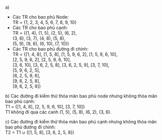 a)
* Các TR cho bao phủ Node: <br>
   TR = {1, 2, 3, 4, 5, 6, 7, 8, 9, 10}
* Các TR cho bao phủ cạnh: <br>
   TR = {(1, 4), (1, 5), (2, 5), (6, 2), <br>
         (3, 6), (3, 7), (4, 8), (5, 8), <br>
         (5, 9), (9, 6), (6, 10), (7, 10)} <br>
* Các TR cho bao phủ đường đi chính: <br>
   TR = {[1, 4, 8], [1, 5, 8], [1, 5, 9, 6, 2], [1, 5, 9, 6, 10], <br>
         [2, 5, 9, 6, 2], [2, 5, 9, 6, 10], <br>
         [3, 6, 10], [3, 6, 2, 5, 8], [3, 6, 2, 5, 9], [3, 7, 10], <br>
         [5, 9, 6, 2, 5], <br>
         [6, 2, 5, 9, 6], <br>
         [9, 6, 2, 5, 8], <br>
         [9, 6, 2, 5, 9]} 
         
b) Các đường đi kiểm thử thỏa mãn bao phủ node nhưng không thỏa mãn bao phủ cạnh: <br>
   T1 = {[1, 4, 8], [2, 5, 9, 6, 10], [3, 7, 10]} <br>
   T1 không đi qua các canh (1, 5), (5, 8), (6, 2), (3, 6).
   
c) Các đường đi kiểm thử thỏa mãn bao phủ cạnh nhưng không thỏa mãn bao phủ đường đi chính: <br>
   T2 = T1 ∪ {[1, 5, 8], [3, 6, 2, 5, 8]} 

